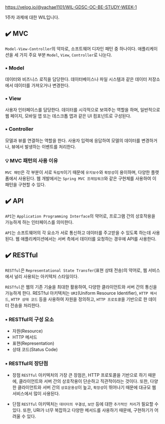 https://velog.io/@yachae1101/WIL-GDSC-OC-BE-STUDY-WEEK-1

1주차 과제에 대한 WIL입니다.

## ✔️ MVC
`Model-View-Controller`의 약자로, 소프트웨어 디자인 패턴 중 하나이다.
애플리케이션을 세 가지 주요 부분 `Model`, `View`, `Controller`로 나눈다.

### ▪️ Model
데이터와 비즈니스 로직을 담당한다. 데이터베이스나 파일 시스템과 같은 데이터 저장소에서 데이터를 가져오거나 변경한다.

### ▪️ View
사용자 인터페이스를 담당한다. 데이터를 시각적으로 보여주는 역할을 하며, 일반적으로 웹 페이지, 모바일 앱 또는 데스크톱 앱과 같은 UI 컴포넌트로 구성된다.

### ▪️ Controller
모델과 뷰를 연결하는 역할을 한다. 사용자 입력에 응답하여 모델의 데이터를 변경하거나, 뷰에서 발생하는 이벤트를 처리한다.

### 💡 MVC 패턴의 사용 이유
`MVC 패턴`은 각 부분이 서로 `독립적`이기 때문에 `유지보수`와 `확장성`이 용이하며, 다양한 플랫폼에서 사용된다. 웹 개발에서는 `Spring MVC 프레임워크`와 같은 구현체를 사용하여 이 패턴을 구현할 수 있다.

## ✔️ API
`API`는 `Application Programming Interface`의 약어로, 프로그램 간의 상호작용을 가능하게 하는 인터페이스를 의미한다.

`API`는 소프트웨어의 각 요소가 서로 통신하고 데이터를 주고받을 수 있도록 하는데 사용된다. 웹 애플리케이션에서는 서버 측에서 데이터를 요청하는 경우에 API를 사용한다.


## ✔️ RESTful
`RESTful`은 `Representational State Transfer`(표현 상태 전송)의 약어로, 웹 서비스에서 널리 사용되는 아키텍처 스타일이다.

`RESTful`은 웹의 기존 기술을 최대한 활용하여, 다양한 클라이언트와 서버 간의 통신을 가능하게 한다. RESTful 아키텍처는 `URI`(Uniform Resource Identifier), `HTTP 메서드`, `HTTP 상태 코드` 등을 사용하여 자원을 정의하고, `HTTP 프로토콜`을 기반으로 한 데이터 전송을 처리한다.

### ▪️ RESTful의 구성 요소
- 자원(Resource)
- HTTP 메서드
- 표현(Representation)
- 상태 코드(Status Code)

### ▪️ RESTful의 장단점
- 장점
`RESTful` 아키텍처의 가장 큰 장점은, HTTP 프로토콜을 기반으로 하기 때문에, 클라이언트와 서버 간의 상호작용이 단순하고 직관적이라는 것이다. 또한, 다양한 클라이언트와 서버 간의 `상호운용성`이 높고, `확장성`이 뛰어나기 때문에 대규모 웹 서비스에서 많이 사용된다.

- 단점
`RESTful` 아키텍처는 `데이터의 무결성`, `보안` 등에 대한 `추가적인 처리`가 필요할 수 있다. 또한, URI가 너무 복잡하고 다양한 메서드를 사용하기 때문에, 구현하기가 어려울 수 있다.